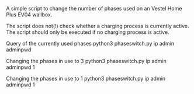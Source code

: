 A simple script to change the number of phases used on an Vestel Home Plus EV04  wallbox.

The script does not(!) check whether a charging process is currently active.
The script should only be executed if no charging process is active. 

Query of the currently used phases
 python3 phaseswitch.py ip admin adminpwd
 

Changing the phases in use to 3
 python3 phaseswitch.py ip admin adminpwd 1

Changing the phases in use to 1
 python3 phaseswitch.py ip admin adminpwd 1
